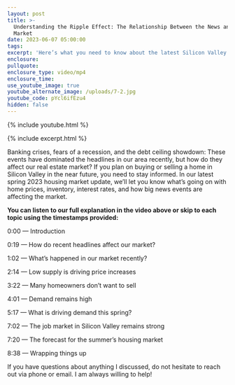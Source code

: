 ```yaml
---
layout: post
title: >-
  Understanding the Ripple Effect: The Relationship Between the News and Our
  Market
date: 2023-06-07 05:00:00
tags:
excerpt: 'Here’s what you need to know about the latest Silicon Valley housing news. '
enclosure:
pullquote:
enclosure_type: video/mp4
enclosure_time:
use_youtube_image: true
youtube_alternate_image: /uploads/7-2.jpg
youtube_code: pYcl6ifEzu4
hidden: false
---
```

{% include youtube.html %}

{% include excerpt.html %}

Banking crises, fears of a recession, and the debt ceiling showdown: These events have dominated the headlines in our area recently, but how do they affect our real estate market? If you plan on buying or selling a home in Silicon Valley in the near future, you need to stay informed. In our latest spring 2023 housing market update, we’ll let you know what’s going on with home prices, inventory, interest rates, and how big news events are affecting the market.&nbsp;

**You can listen to our full explanation in the video above or skip to each topic using the timestamps provided:**

0:00 — Introduction

0:19 — How do recent headlines affect our market?

1:02 — What’s happened in our market recently?

2:14 — Low supply is driving price increases&nbsp;

3:22 — Many homeowners don’t want to sell

4:01 — Demand remains high&nbsp;

5:17 — What is driving demand this spring?

7:02 — The job market in Silicon Valley remains strong

7:20 — The forecast for the summer’s housing market&nbsp;

8:38 — Wrapping things up

If you have questions about anything I discussed, do not hesitate to reach out via phone or email. I am always willing to help!